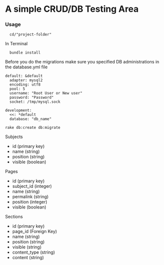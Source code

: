 
# A simple CRUD/DB Testing Area

### Usage
```unix
  cd/"project-folder"
```
In Terminal
```unix
  bundle install
```

Before you do the migrations make sure you specified DB administrations in the database.yml file

```
default: &default
  adapter: mysql2
  encoding: utf8
  pool: 5
  username: "Root User or New user"
  password: "Password"
  socket: /tmp/mysql.sock

development:
  <<: *default
  database: "db_name"

```

```unix
rake db:create db:migrate
```

Subjects
* id (primary key)
* name (string)
* position (string)
* visible (boolean)


Pages
* id (primary key)
* subject_id (integer)
* name (string)
* permalink (string)
* position (integer)
* visible (boolean)

Sections
* id (primary key)
* page_id (Foreign Key)
* name (string)
* position (string)
* visible (string)
* content_type (string)
* content (string)
